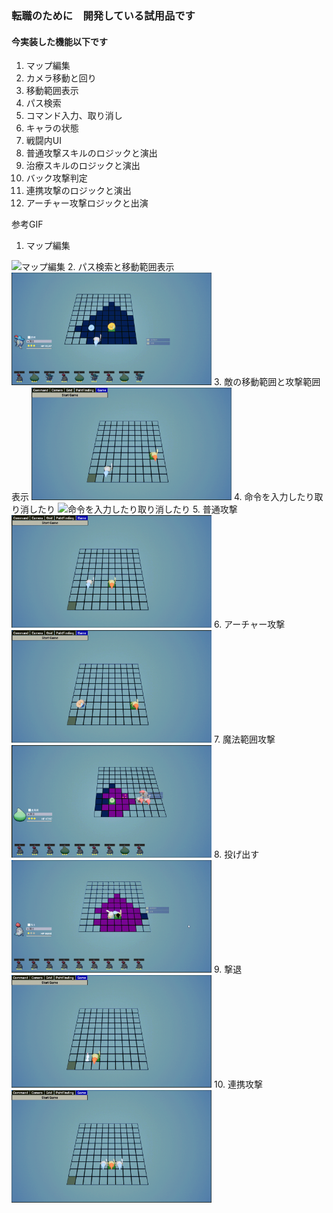 ### 転職のために　開発している試用品です
#### 今実装した機能以下です
1. マップ編集
2. カメラ移動と回り
3. 移動範囲表示
4. パス検索
5. コマンド入力、取り消し
6. キャラの状態
7. 戦闘内UI
8. 普通攻撃スキルのロジックと演出
9. 治療スキルのロジックと演出
10. バック攻撃判定
11. 連携攻撃のロジックと演出
12. アーチャー攻撃ロジックと出演


参考GIF
1. マップ編集
<img src="gif/EditGrid.gif" alt="マップ編集" width="320" height="180">
2. パス検索と移動範囲表示
<img src="gif/FindPath&ShowRange.gif" alt="パス検索と移動範囲表示" width="320" height="180">
3. 敵の移動範囲と攻撃範囲表示
<img src="gif/FindPath&ShowRangeEnemy.gif" alt="敵の移動範囲と攻撃範囲表示" width="320" height="180">
4. 命令を入力したり取り消したり
<img src="gif/Input&CancelCommand.gif" alt="命令を入力したり取り消したり" width="320" height="180">
5. 普通攻撃
<img src="gif/NormalAtk.gif" alt="命令を入力したり取り消したり" width="320" height="180">
6. アーチャー攻撃
<img src="gif/ArcherAtk.gif" alt="命令を入力したり取り消したり" width="320" height="180">
7. 魔法範囲攻撃
<img src="gif/AreaAtk.gif" alt="命令を入力したり取り消したり" width="320" height="180">
8. 投げ出す
<img src="gif/ThrowAtk.gif" alt="命令を入力したり取り消したり" width="320" height="180">
9. 撃退
<img src="gif/PushBackAtk.gif" alt="命令を入力したり取り消したり" width="320" height="180">
10. 連携攻撃
<img src="gif/CooperateAtk.gif" alt="命令を入力したり取り消したり" width="320" height="180">



